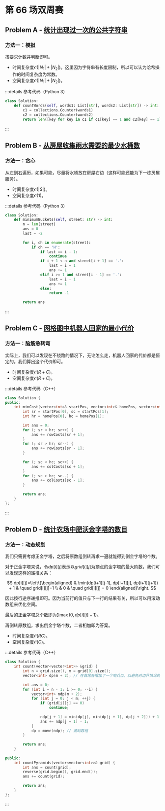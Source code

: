 # 第 66 场双周赛

## Problem A - [统计出现过一次的公共字符串](https://leetcode.cn/problems/count-common-words-with-one-occurrence/)

### 方法一：模拟

按要求计数并判断即可。

- 时间复杂度$\mathcal{O}(|N_1|+|N_2|)$。这里因为字符串有长度限制，所以可以认为哈希操作的时间复杂度为常数。
- 空间复杂度$\mathcal{O}(|N_1|+|N_2|)$。

:::details 参考代码（Python 3）

```python
class Solution:
    def countWords(self, words1: List[str], words2: List[str]) -> int:
        c1 = collections.Counter(words1)
        c2 = collections.Counter(words2)
        return len([key for key in c1 if c1[key] == 1 and c2[key] == 1])
```

:::


## Problem B - [从房屋收集雨水需要的最少水桶数](https://leetcode.cn/problems/minimum-number-of-buckets-required-to-collect-rainwater-from-houses/)

### 方法一：贪心

从左到右遍历，如果可能，尽量将水桶放在房屋右边（这样可能还能为下一栋房屋服务）。

- 时间复杂度$\mathcal{O}(|S|)$。
- 空间复杂度$\mathcal{O}(1)$。

:::details 参考代码（Python 3）

```python
class Solution:
    def minimumBuckets(self, street: str) -> int:
        n = len(street)
        ans = 0
        last = -2
        
        for i, ch in enumerate(street):
            if ch == 'H':
                if last == i - 1:
                    continue
                if i + 1 < n and street[i + 1] == '.':
                    last = i + 1
                    ans += 1
                elif i >= 1 and street[i - 1] == '.':
                    last = i - 1
                    ans += 1
                else:
                    return -1
                    
        return ans
```

:::

## Problem C - [网格图中机器人回家的最小代价](https://leetcode.cn/problems/minimum-cost-homecoming-of-a-robot-in-a-grid/)

### 方法一：脑筋急转弯

实际上，我们可以发现在不绕路的情况下，无论怎么走，机器人回家的代价都是恒定的。我们算出这个代价即可。

- 时间复杂度$\mathcal{O}(R+C)$。
- 空间复杂度$\mathcal{O}(R+C)$。

:::details 参考代码（C++）

```cpp
class Solution {
public:
    int minCost(vector<int>& startPos, vector<int>& homePos, vector<int>& rowCosts, vector<int>& colCosts) {
        int sr = startPos[0], sc = startPos[1];
        int hr = homePos[0], hc = homePos[1];
        
        int ans = 0;
        for (; sr < hr; sr++) {
            ans += rowCosts[sr + 1];
        }
        for (; sr > hr; sr--) {
            ans += rowCosts[sr - 1];
        }
        
        for (; sc < hc; sc++) {
            ans += colCosts[sc + 1];
        }
        for (; sc > hc; sc--) {
            ans += colCosts[sc - 1];
        }
        
        return ans;
    }
};
```

:::

## Problem D - [统计农场中肥沃金字塔的数目](https://leetcode.cn/problems/count-fertile-pyramids-in-a-land/)

### 方法一：动态规划

我们只需要考虑正金字塔，之后将原数组倒转再求一遍就能得到倒金字塔的个数。

对于正金字塔来说，令$dp[i][j]$表示以$grid[i][j]$为顶点的金字塔的最大阶数，我们可以发现这样的递推关系：

$$
dp[i][j]=\left\{\begin{aligned}
& \min(dp[i+1][j-1], dp[i+1][j], dp[i+1][j+1]) + 1 & \quad grid[i][j]=1 \\
& 0 & \quad grid[i][j] = 0
\end{aligned}\right.
$$

因此按行逆序递推即可。因为当前行的值只与下一行的结果有关，所以可以用滚动数组来优化空间。

最后的正金字塔总个数即为$\sum \max(0, dp[i][j]-1)$。

再倒转原数组，求出倒金字塔个数，二者相加即为答案。

- 时间复杂度$\mathcal{O}(RC)$。
- 空间复杂度$\mathcal{O}(C)$。

:::details 参考代码（C++）

```cpp
class Solution {
    int count(vector<vector<int>> &grid) {
        int n = grid.size(), m = grid[0].size();
        vector<int> dp(m + 2); // 在首尾各增加了一个哨兵位，以避免对边界情况的讨论。
        
        int ans = 0;
        for (int i = n - 1; i >= 0; --i) {
            vector<int> ndp(m + 2);
            for (int j = 0; j < m; ++j) {
                if (grid[i][j] == 0)
                    continue;
                
                ndp[j + 1] = min(dp[j], min(dp[j + 1], dp[j + 2])) + 1;
                ans += ndp[j + 1] - 1;
            }
            dp = move(ndp); // 滚动数组
        }
        
        return ans;
    }
    
public:
    int countPyramids(vector<vector<int>>& grid) {
        int ans = count(grid);
        reverse(grid.begin(), grid.end());
        ans += count(grid);
        
        return ans;
    }
};
```

:::
